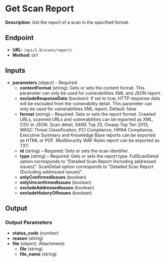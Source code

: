 # Get Scan Report

**Description**: Get the report of a scan in the specified format.

## Endpoint

- **URL:** `/api/1.0/scans/report/`
- **Method:** `GET`
## Inputs

- **parameters** (object) – Required
  - **contentFormat** (string): Gets or sets the content format. This parameter can only be used for vulnerabilities XML and JSON report.
  - **excludeResponseData** (boolean): If set to true, HTTP response data will be excluded from the vulnerability detail. This parameter can only be used for vulnerabilities XML report. Default: false
  - **format** (string) – Required: Gets or sets the report format. Crawled URLs, scanned URLs and vulnerabilities can be exported as XML, CSV or JSON. Scan detail, SANS Top 25, Owasp Top Ten 2013, WASC Threat Classification, PCI Compliance, HIPAA Compliance, Executive Summary and Knowledge Base reports can be exported as HTML or PDF. ModSecurity WAF Rules report can be exported as TXT.
  - **id** (string) – Required: Gets or sets the scan identifier.
  - **type** (string) – Required: Gets or sets the report type. FullScanDetail option corresponds to "Detailed Scan Report (Including addressed issues)". ScanDetail option corresponds to "Detailed Scan Report (Excluding addressed issues)".
  - **onlyConfirmedIssues** (boolean)
  - **onlyUnconfirmedIssues** (boolean)
  - **excludeAddressedIssues** (boolean)
  - **excludeHistoryOfIssues** (boolean)
## Output

### Output Parameters

- **status_code** (number)
- **reason** (string)
- **file** (object): Attachments
  - **file** (string)
  - **file_name** (string)